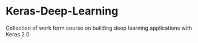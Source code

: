# Keras-Deep-Learning
Collection of work form course on building deep learning applications with Keras 2.0
